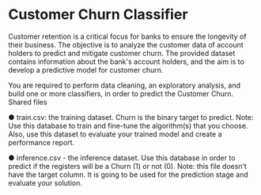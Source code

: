 # Customer Churn Classifier
Customer retention is a critical focus for banks to ensure the longevity of their business. The
objective is to analyze the customer data of account holders to predict and mitigate customer
churn. The provided dataset contains information about the bank's account holders, and the
aim is to develop a predictive model for customer churn.

You are required to perform data cleaning, an exploratory analysis, and build one or more
classifiers, in order to predict the Customer Churn.
Shared files

● train.csv: the training dataset. Churn is the binary target to predict.
Note: Use this database to train and fine-tune the algorithm(s) that you choose. Also,
use this dataset to evaluate your trained model and create a performance report.

● inference.csv - the inference dataset. Use this database in order to predict if the
registers will be a Churn (1) or not (0).
Note: this file doesn’t have the target column. It is going to be used for the prediction
stage and evaluate your solution.
